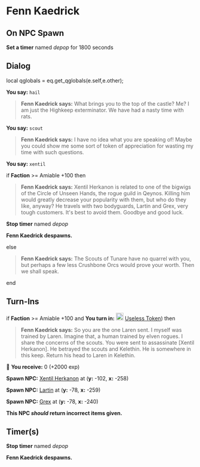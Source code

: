 # Fenn Kaedrick
## On NPC Spawn

**Set a timer** named *depop* for 1800 seconds
## Dialog

local qglobals = eq.get_qglobals(e.self,e.other);

**You say:** `hail`



>**Fenn Kaedrick says:** What brings you to the top of the castle? Me? I am just the Highkeep exterminator. We have had a nasty time with rats.

**You say:** `scout`



>**Fenn Kaedrick says:** I have no idea what you are speaking of!  Maybe you could show me some sort of token of appreciation for wasting my time with such questions.

**You say:** `xentil`



if **Faction** >= Amiable +100 then 




>**Fenn Kaedrick says:** Xentil Herkanon is related to one of the bigwigs of the Circle of Unseen Hands, the rogue guild in Qeynos. Killing him would greatly decrease your popularity with them, but who do they like, anyway? He travels with two bodyguards, Lartin and Grex, very tough customers. It's best to avoid them. Goodbye and good luck.



**Stop timer** named *depop*



**Fenn Kaedrick despawns.**




else



>**Fenn Kaedrick says:** The Scouts of Tunare have no quarrel with you, but perhaps a few less Crushbone Orcs would prove your worth. Then we shall speak.


end

## Turn-Ins



if **Faction** >= Amiable +100 and  **You turn in:** <img style="background:url(/static/icons/blank_slot.gif);width:20px;height:20px;" src="/static/icons/item_645.png" alt="" /> <a
                                href="/item/12185" data-url="12185" class="tooltip-link link">Useless Token</a>) then 




>**Fenn Kaedrick says:** So you are the one Laren sent. I myself was trained by Laren. Imagine that, a human trained by elven rogues. I share the concerns of the scouts. You were sent to assassinate [Xentil Herkanon]. He betrayed the scouts and Kelethin. He is somewhere in this keep. Return his head to Laren in Kelethin.






 &#127873; **You receive:** 0 (+2000 exp)

 


**Spawn NPC:**  [Xentil Herkanon](/npc/6185) at (**y:** -102, **x:** -258)





**Spawn NPC:**  [Lartin](/npc/6186) at (**y:** -78, **x:** -259)





**Spawn NPC:**  [Grex](/npc/6187) at (**y:** -78, **x:** -240)









**This NPC *should* return incorrect items given.**

## Timer(s)

**Stop timer** named *depop*

**Fenn Kaedrick despawns.**
